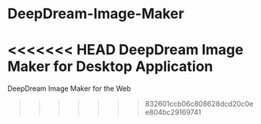 # DeepDream-Image-Maker
<<<<<<< HEAD
DeepDream Image Maker for Desktop Application
=======
DeepDream Image Maker for the Web
>>>>>>> 832601ccb06c808628dcd20c0ee804bc29169741
